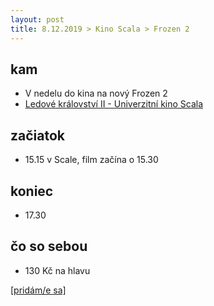```yaml
---
layout: post
title: 8.12.2019 > Kino Scala > Frozen 2
---
```

## kam
* V nedelu do kina na nový Frozen 2
* [Ledové království II - Univerzitní kino Scala](https://www.kinoscala.cz/cz/film/ledove-kralovstvi-ii-9695)

## začiatok
* 15.15 v Scale, film začína o 15.30

## koniec
* 17.30

## čo so sebou
* 130 Kč na hlavu

[[pridám/e sa]](https://docs.google.com/forms/d/e/1FAIpQLSdYBMTAsGSe_WU45hLNuZi3f8hkE1aCEMyNZnZz5b-bc2naOg/viewform?usp=sf_link)